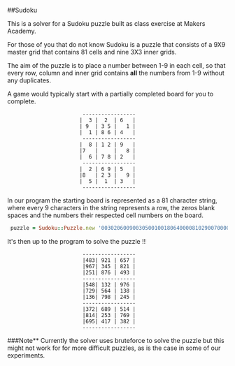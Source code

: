 ##Sudoku

This is a solver for a Sudoku puzzle built as class exercise at Makers Academy.

For those of you that do not know Sudoku is a puzzle that consists of a 9X9 master grid that contains 81 cells and nine 3X3 inner grids.

The aim of the puzzle is to place a number between 1-9 in each cell, so that every row, column and inner grid contains **all** the numbers from 1-9 without any duplicates.

A game would typically start with a partially completed board for you to complete.

~~~
                        -----------------
                       |  3 |  2  | 6   |
                       | 9  | 3 5 |   1 |
                       |  1 | 8 6 | 4   |
                        -----------------
                       |  8 | 1 2 | 9   |
                       |7   |     |   8 |
                       |  6 | 7 8 | 2   |
                        -----------------
                       |  2 | 6 9 | 5   |
                       |8   | 2 3 |   9 |
                       |  5 |  1  | 3   |
                        -----------------
~~~



In our program the starting board is represented as a 81 character string, where every 9 characters in the string represents a row, the zeros blank spaces and the numbers their respected cell numbers on the board.

~~~ruby
 puzzle = Sudoku::Puzzle.new '003020600900305001001806400008102900700000008006708200002609500800203009005010300'
~~~


It's then up to the program to solve the puzzle !!


~~~
                        -----------------
                        |483| 921 | 657 |
                        |967| 345 | 821 |
                        |251| 876 | 493 |
                        -----------------
                        |548| 132 | 976 |
                        |729| 564 | 138 |
                        |136| 798 | 245 |
                        -----------------
                        |372| 689 | 514 |
                        |814| 253 | 769 |
                        |695| 417 | 382 |
                        -----------------
~~~

###Note**
Currently the solver uses bruteforce to solve the puzzle but this might not work for for more difficult puzzles, as is the case in some of our experiments.